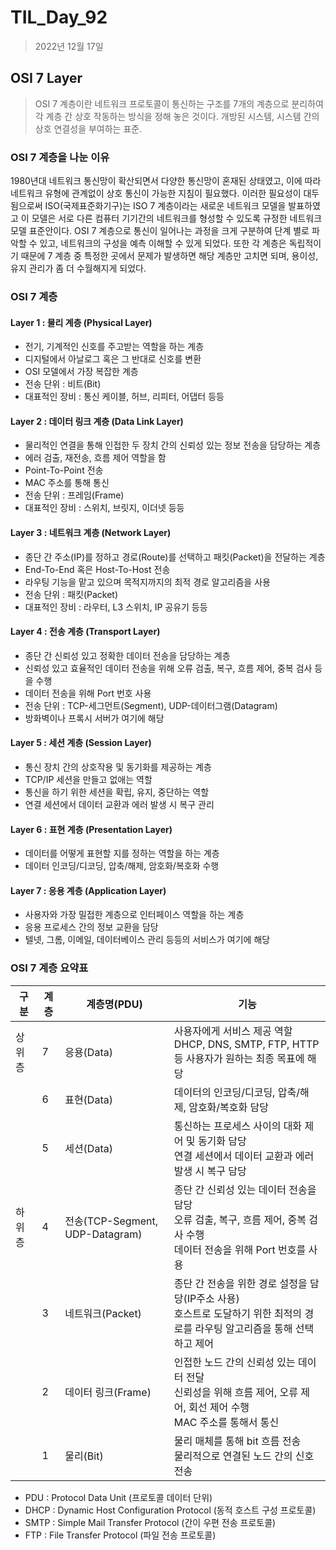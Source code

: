 # TIL_Day_92

> 2022년 12월 17일

## OSI 7 Layer

> OSI 7 계층이란 네트워크 프로토콜이 통신하는 구조를 7개의 계층으로 분리하여 각 계층 간 상호 작동하는 방식을 정해 놓은 것이다. 개방된 시스템, 시스템 간의 상호 연결성을 부여하는 표준.

### OSI 7 계층을 나눈 이유

1980년대 네트워크 통신망이 확산되면서 다양한 통신망이 혼재된 상태였고, 이에 따라 네트워크 유형에 관계없이 상호 통신이 가능한 지침이 필요했다. 이러한 필요성이 대두됨으로써 ISO(국제표준화기구)는 ISO 7 계층이라는 새로운 네트워크 모델을 발표하였고 이 모델은 서로 다른 컴퓨터 기기간의 네트워크를 형성할 수 있도록 규정한 네트워크 모델 표준안이다. OSI 7 계층으로 통신이 일어나는 과정을 크게 구분하여 단계 별로 파악할 수 있고, 네트워크의 구성을 예측 이해할 수 있게 되었다. 또한 각 계층은 독립적이기 때문에 7 계층 중 특정한 곳에서 문제가 발생하면 해당 계층만 고치면 되며, 용이성, 유지 관리가 좀 더 수월해지게 되었다.

### OSI 7 계층

#### Layer 1 : 물리 계층 (Physical Layer)

- 전기, 기계적인 신호를 주고받는 역할을 하는 계층
- 디지털에서 아날로그 혹은 그 반대로 신호를 변환
- OSI 모델에서 가장 복잡한 계층
- 전송 단위 : 비트(Bit)
- 대표적인 장비 : 통신 케이블, 허브, 리피터, 어댑터 등등

#### Layer 2 : 데이터 링크 계층 (Data Link Layer)

- 물리적인 연결을 통해 인접한 두 장치 간의 신뢰성 있는 정보 전송을 담당하는 계층
- 에러 검출, 재전송, 흐름 제어 역할을 함
- Point-To-Point 전송
- MAC 주소를 통해 통신
- 전송 단위 : 프레임(Frame)
- 대표적인 장비 : 스위치, 브릿지, 이더넷 등등

#### Layer 3 : 네트워크 계층 (Network Layer)

- 종단 간 주소(IP)를 정하고 경로(Route)를 선택하고 패킷(Packet)을 전달하는 계층
- End-To-End 혹은 Host-To-Host 전송
- 라우팅 기능을 맡고 있으며 목적지까지의 최적 경로 알고리즘을 사용
- 전송 단위 : 패킷(Packet)
- 대표적인 장비 : 라우터, L3 스위치, IP 공유기 등등

#### Layer 4 : 전송 계층 (Transport Layer)

- 종단 간 신뢰성 있고 정확한 데이터 전송을 담당하는 계층
- 신뢰성 있고 효율적인 데이터 전송을 위해 오류 검출, 복구, 흐름 제어, 중복 검사 등을 수행
- 데이터 전송을 위해 Port 번호 사용
- 전송 단위 : TCP-세그먼트(Segment), UDP-데이터그램(Datagram)
- 방화벽이나 프록시 서버가 여기에 해당

#### Layer 5 : 세션 계층 (Session Layer)

- 통신 장치 간의 상호작용 및 동기화를 제공하는 계층
- TCP/IP 세션을 만들고 없애는 역할
- 통신을 하기 위한 세션을 확립, 유지, 중단하는 역할
- 연결 세션에서 데이터 교환과 에러 발생 시 복구 관리

#### Layer 6 : 표현 계층 (Presentation Layer)

- 데이터를 어떻게 표현할 지를 정하는 역할을 하는 계층
- 데이터 인코딩/디코딩, 압축/해제, 암호화/복호화 수행

#### Layer 7 : 응용 계층 (Application Layer)

- 사용자와 가장 밀접한 계층으로 인터페이스 역할을 하는 계층
- 응용 프로세스 간의 정보 교환을 담당
- 텔넷, 그롬, 이메일, 데이터베이스 관리 등등의 서비스가 여기에 해당

### OSI 7 계층 요약표

| 구분   | 계층 | 계층명(PDU)                     | 기능                                                         |
| ------ | ---- | ------------------------------- | ------------------------------------------------------------ |
| 상위층 | 7    | 응용(Data)                      | 사용자에게 서비스 제공 역할<br />DHCP, DNS, SMTP, FTP, HTTP 등 사용자가 원하는 최종 목표에 해당 |
|        | 6    | 표현(Data)                      | 데이터의 인코딩/디코딩, 압축/해제, 암호화/복호화 담당        |
|        | 5    | 세션(Data)                      | 통신하는 프로세스 사이의 대화 제어 및 동기화 담당<br />연결 세션에서 데이터 교환과 에러 발생 시 복구 담당 |
| 하위층 | 4    | 전송(TCP-Segment, UDP-Datagram) | 종단 간 신뢰성 있는 데이터 전송을 담당<br />오류 검출, 복구, 흐름 제어, 중복 검사 수행<br />데이터 전송을 위해 Port 번호를 사용 |
|        | 3    | 네트워크(Packet)                | 종단 간 전송을 위한 경로 설정을 담당(IP주소 사용)<br />호스트로 도달하기 위한 최적의 경로를 라우팅 알고리즘을 통해 선택하고 제어 |
|        | 2    | 데이터 링크(Frame)              | 인접한 노드 간의 신뢰성 있는 데이터 전달<br />신뢰성을 위해 흐름 제어, 오류 제어, 회선 제어 수행<br />MAC 주소를 통해서 통신 |
|        | 1    | 물리(Bit)                       | 물리 매체를 통해 bit 흐름 전송<br />물리적으로 연결된 노드 간의 신호 전송 |

- PDU : Protocol Data Unit (프로토콜 데이터 단위)
- DHCP : Dynamic Host Configuration Protocol (동적 호스트 구성 프로토콜)
- SMTP : Simple Mail Transfer Protocol (간이 우편 전송 프로토콜)
- FTP : File Transfer Protocol (파일 전송 프로토콜)